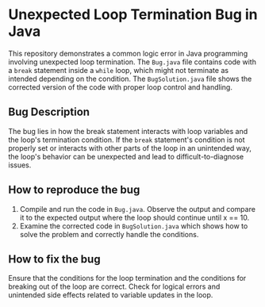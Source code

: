 # Unexpected Loop Termination Bug in Java

This repository demonstrates a common logic error in Java programming involving unexpected loop termination. The `Bug.java` file contains code with a `break` statement inside a `while` loop, which might not terminate as intended depending on the condition. The `BugSolution.java` file shows the corrected version of the code with proper loop control and handling. 

## Bug Description
The bug lies in how the break statement interacts with loop variables and the loop's termination condition. If the `break` statement's condition is not properly set or interacts with other parts of the loop in an unintended way, the loop's behavior can be unexpected and lead to difficult-to-diagnose issues.   

## How to reproduce the bug
1. Compile and run the code in `Bug.java`. Observe the output and compare it to the expected output where the loop should continue until x == 10.
2. Examine the corrected code in `BugSolution.java` which shows how to solve the problem and correctly handle the conditions.

## How to fix the bug
Ensure that the conditions for the loop termination and the conditions for breaking out of the loop are correct. Check for logical errors and unintended side effects related to variable updates in the loop. 